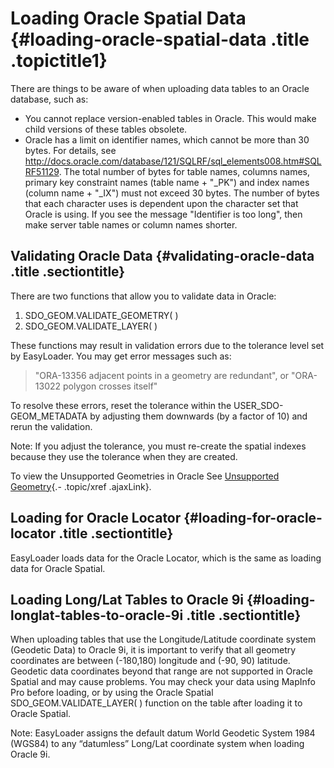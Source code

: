 Loading Oracle Spatial Data {#loading-oracle-spatial-data .title .topictitle1}
===========================

There are things to be aware of when uploading data tables to an Oracle database, such as:
-   You cannot replace version-enabled tables in Oracle. This would make child versions of these tables obsolete.
-   Oracle has a limit on identifier names, which cannot be more than 30 bytes. For details, see <http://docs.oracle.com/database/121/SQLRF/sql_elements008.htm#SQLRF51129>. The total number of bytes for table names, columns names, primary key constraint names (table name + "\_PK") and index names (column name + "\_IX") must not exceed 30 bytes. The number of bytes that each character uses is dependent upon the character set that Oracle is using. If you see the message "Identifier is too long", then make server table names or column names shorter.

Validating Oracle Data {#validating-oracle-data .title .sectiontitle}
----------------------

There are two functions that allow you to validate data in Oracle:

1.  SDO\_GEOM.VALIDATE\_GEOMETRY( )
2.  SDO\_GEOM.VALIDATE\_LAYER( )

These functions may result in validation errors due to the tolerance level set by EasyLoader. You may get error messages such as:

> "ORA-13356 adjacent points in a geometry are redundant", or "ORA-13022 polygon crosses itself"

To resolve these errors, reset the tolerance within the USER\_SDO-GEOM\_METADATA by adjusting them downwards (by a factor of 10) and rerun the validation.

<span class="notetitle">Note:</span> If you adjust the tolerance, you must re-create the spatial indexes because they use the tolerance when they are created.

To view the Unsupported Geometries in Oracle See [Unsupported Geometry](guide/unsupportedgeometry.html){.- .topic/xref .ajaxLink}.

Loading for Oracle Locator {#loading-for-oracle-locator .title .sectiontitle}
--------------------------

EasyLoader loads data for the Oracle Locator, which is the same as loading data for Oracle Spatial.

Loading Long/Lat Tables to Oracle 9i {#loading-longlat-tables-to-oracle-9i .title .sectiontitle}
------------------------------------

When uploading tables that use the Longitude/Latitude coordinate system (Geodetic Data) to Oracle 9i, it is important to verify that all geometry coordinates are between (-180,180) longitude and (-90, 90) latitude. Geodetic data coordinates beyond that range are not supported in Oracle Spatial and may cause problems. You may check your data using MapInfo Pro before loading, or by using the Oracle Spatial SDO\_GEOM.VALIDATE\_LAYER( ) function on the table after loading it to Oracle Spatial.

<span class="notetitle">Note:</span> EasyLoader assigns the default datum World Geodetic System 1984 (WGS84) to any “datumless” Long/Lat coordinate system when loading Oracle 9i.

